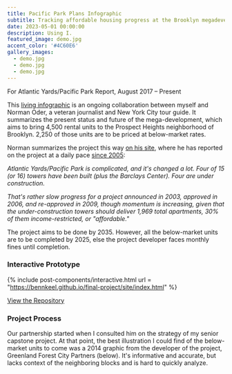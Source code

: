 ```yaml
---
title: Pacific Park Plans Infographic
subtitle: Tracking affordable housing progress at the Brooklyn megadevelopmont
date: 2023-05-01 00:00:00
description: Using I.
featured_image: demo.jpg
accent_color: '#4C60E6'
gallery_images:
  - demo.jpg
  - demo.jpg
  - demo.jpg
---
```

For Atlantic Yards/Pacific Park Report, August 2017 – Present

This [living infographic](https://atlanticyardsreport.blogspot.com/2017/08/atlantic-yardspacific-park-graphic.html) is an ongoing collaboration between myself and Norman Oder, a veteran journalist and New York City tour guide. It summarizes the present status and future of the mega-development, which aims to bring 4,500 rental units to the Prospect Heights neighborhood of Brooklyn. 2,250 of those units are to be priced at below-market rates.

Norman summarizes the project this way [on his site](https://atlanticyardsreport.blogspot.com/2017/08/atlantic-yardspacific-park-graphic.html), where he has reported on the project at a daily pace [since 2005](https://atlanticyardsreport.blogspot.com/p/about-norman-oder-this-blogclips.html):

*Atlantic Yards/Pacific Park is complicated, and it's changed a lot. Four of 15 (or 16) towers have been built (plus the Barclays Center). Four are under construction.*

*That's rather slow progress for a project announced in 2003, approved in 2006, and re-approved in 2009, though momentum is increasing, given that the under-construction towers should deliver 1,969 total apartments, 30% of them income-restricted, or "affordable."*

The project aims to be done by 2035. However, all the below-market units are to be completed by 2025, else the project developer faces monthly fines until completion.  

### Interactive Prototype

{% include post-components/interactive.html
	url = "https://bennkeel.github.io/final-project/site/index.html"
%}

[View the Repository](https://github.com/bennkeel/final-project)

### Project Process

Our partnership started when I consulted him on the strategy of my senior capstone project. At that point, the best illustration I could find of the below-market units to come was a 2014 graphic from the developer of the project, Greenland Forest City Partners (below). It's informative and accurate, but lacks context of the neighboring blocks and is hard to quickly analyze.
